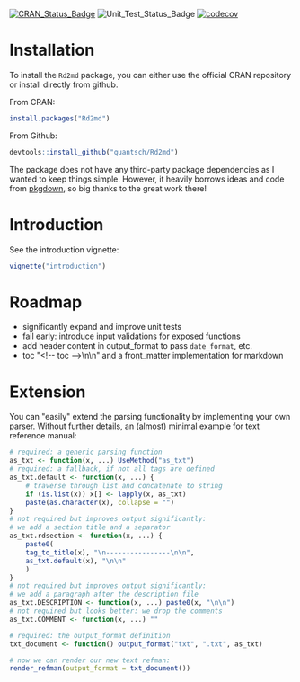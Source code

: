 [![CRAN_Status_Badge](http://www.r-pkg.org/badges/version/Rd2md)](https://cran.r-project.org/package=Rd2md)
![Unit_Test_Status_Badge](https://github.com/quantsch/Rd2md/actions/workflows/pipeline.yaml/badge.svg?branch=main)
[![codecov](https://codecov.io/gh/quantsch/Rd2md/graph/badge.svg?token=0ZHTXDYG3T)](https://app.codecov.io/gh/quantsch/Rd2md)


# Installation

To install the `Rd2md` package, you can either use the official CRAN repository
or install directly from github.

From CRAN:

```r
install.packages("Rd2md")
```

From Github:

```r
devtools::install_github("quantsch/Rd2md")
```

The package does not have any third-party package dependencies as I wanted
to keep things simple. However, it heavily borrows ideas and code from
[pkgdown](https://github.com/r-lib/pkgdown), so big thanks to the great
work there!

# Introduction

See the introduction vignette:

```r
vignette("introduction")
```


# Roadmap

* significantly expand and improve unit tests
* fail early: introduce input validations for exposed functions
* add header content in output_format to pass `date_format`, etc.
* toc "<\!-- toc -->\n\n" and a front_matter implementation for markdown

# Extension

You can "easily" extend the parsing functionality by implementing your own
parser. Without further details, an (almost) minimal example for text reference
manual:

```r
# required: a generic parsing function
as_txt <- function(x, ...) UseMethod("as_txt")
# required: a fallback, if not all tags are defined
as_txt.default <- function(x, ...) {
    # traverse through list and concatenate to string
    if (is.list(x)) x[] <- lapply(x, as_txt)
    paste(as.character(x), collapse = "")
}
# not required but improves output significantly:
# we add a section title and a separator
as_txt.rdsection <- function(x, ...) {
    paste0(
    tag_to_title(x), "\n----------------\n\n",
    as_txt.default(x), "\n\n"
    )
}
# not required but improves output significantly:
# we add a paragraph after the description file
as_txt.DESCRIPTION <- function(x, ...) paste0(x, "\n\n")
# not required but looks better: we drop the comments
as_txt.COMMENT <- function(x, ...) ""

# required: the output_format definition
txt_document <- function() output_format("txt", ".txt", as_txt)

# now we can render our new text refman:
render_refman(output_format = txt_document())
```
